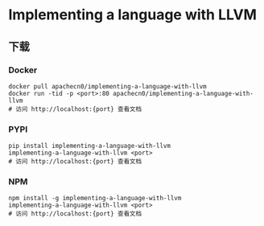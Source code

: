 # Implementing a language with LLVM

## 下载

### Docker

```
docker pull apachecn0/implementing-a-language-with-llvm
docker run -tid -p <port>:80 apachecn0/implementing-a-language-with-llvm
# 访问 http://localhost:{port} 查看文档
```

### PYPI

```
pip install implementing-a-language-with-llvm
implementing-a-language-with-llvm <port>
# 访问 http://localhost:{port} 查看文档
```

### NPM

```
npm install -g implementing-a-language-with-llvm
implementing-a-language-with-llvm <port>
# 访问 http://localhost:{port} 查看文档
```